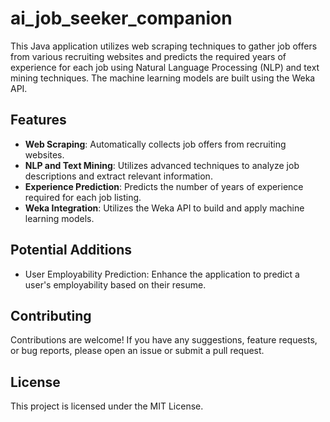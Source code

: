# ai_job_seeker_companion

This Java application utilizes web scraping techniques to gather job offers from various recruiting websites and predicts the required years of experience for each job using Natural Language Processing (NLP) and text mining techniques. The machine learning models are built using the Weka API.

## Features
- **Web Scraping**: Automatically collects job offers from recruiting websites.
- **NLP and Text Mining**: Utilizes advanced techniques to analyze job descriptions and extract relevant information.
- **Experience Prediction**: Predicts the number of years of experience required for each job listing.
- **Weka Integration**: Utilizes the Weka API to build and apply machine learning models.

## Potential Additions
- User Employability Prediction: Enhance the application to predict a user's employability based on their resume.

## Contributing
Contributions are welcome! If you have any suggestions, feature requests, or bug reports, please open an issue or submit a pull request.

## License
This project is licensed under the MIT License.
